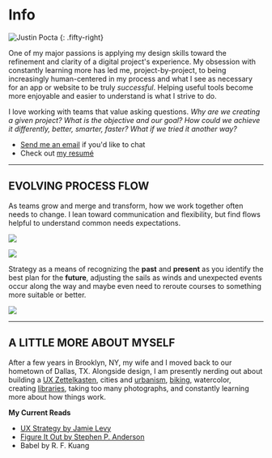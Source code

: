 # Info

![Justin Pocta](../assets/img/Info-Justin-Pocta.jpg)
{: .fifty-right}

One of my major passions is applying my design skills toward the refinement and clarity of a digital project's experience. My obsession with constantly learning more has led me, project-by-project, to being increasingly human-centered in my process and what I see as necessary for an app or website to be truly _successful_. Helping useful tools become more enjoyable and easier to understand is what I strive to do.

I love working with teams that value asking questions. _Why are we creating a given project? What is the objective and our goal? How could we achieve it differently, better, smarter, faster? What if we tried it another way?_

- [Send me an email](mailto:howdy@justinpocta.com?subject=Hello) if you'd like to chat
- Check out [my resumé](http://www.justinpocta.com/2023-Pocta-Resume.pdf)

---

## EVOLVING PROCESS FLOW

As teams grow and merge and transform, how we work together often needs to change. I lean toward communication and flexibility, but find flows helpful to understand common needs expectations.

![](../assets/img/info-UX-Process.png)

![](../assets/img/info-UX-Strategy.png)

Strategy as a means of recognizing the **past** and **present** as you identify the best plan for the **future**, adjusting the sails as winds and unexpected events occur along the way and maybe even need to reroute courses to something more suitable or better.

![](../assets/img/info-UX-Strategic-Research.png)

---

## **A LITTLE MORE ABOUT MYSELF**

After a few years in Brooklyn, NY, my wife and I moved back to our hometown of Dallas, TX. Alongside design, I am presently nerding out about building a [UX Zettelkasten](http://zk.justinpocta.com/), cities and [urbanism](http://urbanist.justinpocta.com/), [biking](https://www.youtube.com/playlist?list=PLecJQW4DoGw2qD7qdsbRGzwz53QF9IBM7), watercolor, creating [libraries](http://library.justinpocta.com/), taking too many photographs, and constantly learning more about how things work.

**My Current Reads**

- [UX Strategy by Jamie Levy](https://jaimelevy.com/ux-strategy-book/)
- [Figure It Out by Stephen P. Anderson](https://rosenfeldmedia.com/books/figure-it-out/)
- Babel by R. F. Kuang